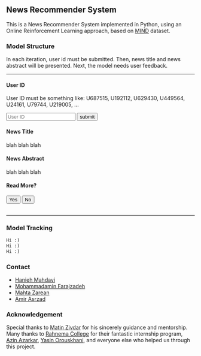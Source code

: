 ## News Recommender System

This is a News Recommender System implemented in Python, using an Online Reinforcement Learning approach, based on [MIND](https://www.microsoft.com/en-us/research/publication/mind-a-large-scale-dataset-for-news-recommendation/) dataset.

### Model Structure
In each iteration, user id must be submitted. Then, news title and news abstract will be presented. Next, the model needs user feedback.

<hr>

#### User ID
User ID must be something like: U687515, U192112, U629430, U449564, U24161, U79744, U219005, ...

<input type="text" id="user-id" placeholder="User ID" value=""/>
<button type="submit" id="submit-id" onclick="submit_id()">submit</button>

#### News Title
<p id="news-title-p">blah blah blah</p>

#### News Abstract
<p id="news-abst-p">blah blah blah</p>

#### Read More?
<div>
  <button type="botton" id="yes" onclick="submit_yes()">Yes</button>  
  <button type="botton" id="no" onclick="submit_no()">No</button>
</div>
<br>
<hr>

### Model Tracking
```markdown
Hi :)
Hi :)
Hi :)
```

### Contact
+ [Hanieh Mahdavi](https://www.linkedin.com/in/hanieh-mahdavi)
+ [Mohammadamin Farajzadeh](https://www.linkedin.com/in/mohammadamin-farajzadeh-bb050919a)
+ [Mahta Zarean](https://www.linkedin.com/in/mahta-zarean-9b7184198)
+ [Amir Asrzad](https://www.linkedin.com/in/amir-asrzad/)

### Acknowledgement
Special thanks to [Matin Zivdar](https://www.linkedin.com/in/matin-zivdar/) for his sincerely guidance and mentorship.
Many thanks to [Rahnema College](https://rahnemacollege.com/) for their fantastic internship program, [Azin Azarkar](https://www.linkedin.com/in/azin-azarkar-8829b6183), [Yasin Orouskhani](https://www.linkedin.com/in/yasinorouskhani/), and everyone else who helped us through this project.

<script>
  function submit_id(event) {
    let user_id = document.getElementById("user-id").value;
    recommend_news(user_id);
    document.getElementById("news-title-p").innerHTML = user_id;
  }
  
  function submit_yes(event) {
    let response = 1;
    get_user_response(response);
    document.getElementById("news-title-p").innerHTML = response;
  }
  
  function submit_no(event) {
    let response = -1;
    get_user_response(response);
    document.getElementById("news-title-p").innerHTML = response;
  }
  
  function recommend_news(user_id) {
    let api_url = `http://185.220.224.95:8000/recommend-news/${user_id}`;
    // fetch url and make a get request
    fetch(api_url)
        .then(
            (res) => {
                // if request is okay return its json, otherwise display an error
                if (res.ok) {
                    return res.json();
                }
            }
        )
        .then(
            (res) => {
                // using two values of the returned 
                document.getElementById("news-title-p").innerHTML = res.news.title;
                document.getElementById("news-abst-p").innerHTML = res.news.abstract;
            }
        )
  }
  
  function get_user_response(user_response) {
    let api_url = `http://185.220.224.95:8000/response/${user_response}`;
    // fetch url and make a get request
    fetch(api_url)
        .then(
            (res) => {
                // if request is okay return its json, otherwise display an error
                if (res.ok) {
                    return res.json();
                }
            }
        )
  }
</script>
